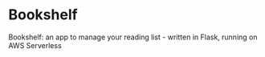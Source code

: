 # Bookshelf
Bookshelf: an app to manage your reading list - written in Flask, running on AWS Serverless